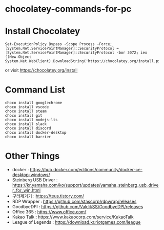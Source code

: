 # chocolatey-commands-for-pc

# Install Chocolatey
```
Set-ExecutionPolicy Bypass -Scope Process -Force; [System.Net.ServicePointManager]::SecurityProtocol = [System.Net.ServicePointManager]::SecurityProtocol -bor 3072; iex ((New-Object System.Net.WebClient).DownloadString('https://chocolatey.org/install.ps1'))
```
or visit https://chocolatey.org/install


# Command List
```
choco install googlechrome
choco install vscode
choco install steam
choco install git
choco install nodejs-lts
choco install slack
choco install discord
choco install docker-desktop
choco install barrier
```

# Other Things
- docker : https://hub.docker.com/editions/community/docker-ce-desktop-windows/
- Steinberg USB Driver : https://kr.yamaha.com/ko/support/updates/yamaha_steinberg_usb_driver_for_win.html
- 구라제거기 : https://teus.tistory.com/
- RDP Wrapper : https://github.com/stascorp/rdpwrap/releases
- GoodbyeDPI : https://github.com/ValdikSS/GoodbyeDPI/releases
- Office 365 : https://www.office.com/
- Kakao Talk : https://www.kakaocorp.com/service/KakaoTalk
- League of Legends : https://download.kr.riotgames.com/league
